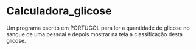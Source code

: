 # Calculadora_glicose
Um programa escrito em PORTUGOL para ler a quantidade de glicose no sangue de uma pessoal e depois mostrar na tela a classificação desta glicose.
